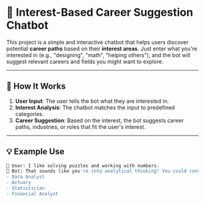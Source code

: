 # 🎯 Interest-Based Career Suggestion Chatbot

This project is a simple and interactive chatbot that helps users discover potential **career paths** based on their **interest areas**. Just enter what you're interested in (e.g., "designing", "math", "helping others"), and the bot will suggest relevant careers and fields you might want to explore.

---

## 🧠 How It Works

1. **User Input**: The user tells the bot what they are interested in.
2. **Interest Analysis**: The chatbot matches the input to predefined categories.
3. **Career Suggestion**: Based on the interest, the bot suggests career paths, industries, or roles that fit the user's interest.

---

## 💡 Example Use

```bash
👤 User: I like solving puzzles and working with numbers.
🤖 Bot: That sounds like you're into analytical thinking! You could consider careers like:
- Data Analyst
- Actuary
- Statistician
- Financial Analyst
